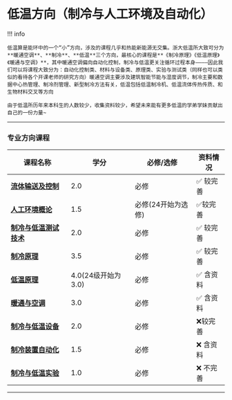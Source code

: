 # 低温方向（制冷与人工环境及自动化）

!!! info 

    低温算是能环中的一个“小”方向，涉及的课程几乎和热能新能源无交集。浙大低温所大致可分为**暖通空调**、**制冷**、**低温**三个方向，最核心的课程是**《制冷原理》《低温原理》《暖通与空调》**，其中暖通空调偏向自动化控制，制冷与低温更关注循环过程本身————因此我们可以将课程大致分为：自动化控制类、材料与设备类、原理类、实验与测试类（同样也可以类似的看待各个开课老师的研究方向）暖通空调主要涉及建筑智能节能与湿度调节，制冷主要和数据中心热管理、制冷剂管理、新型制冷方法有关，低温包括低温制冷机、低温流体传热传质、和生物材料交叉等方向

    由于低温所历年来本科生的人数较少，收集资料较少，希望未来能有更多低温的学弟学妹贡献出自己的一份力量~
  
 --- 

### 专业方向课程

| 课程名称                  | 学分  | 必修/选修 | 资料情况 |
| -------                   | ----- | ---- | ------------| 
| [**流体输送及控制**](./Route/流体输送及控制.md)                |   2.0  |  必修  |   :white_check_mark: 较完善  |
| [**人工环境概论**](./Route/人工环境概论.md)                |   1.5  |  必修(24开始为选修)  |   :white_check_mark:较完善 |
| [**制冷与低温测试技术**](./Route/制冷与低温测试技术.md)    | 2.0  |  必修  |   :white_check_mark: 较完善 | 
| [**制冷原理**](./Route/制冷原理.md)   | 3.5  |  必修  | :white_check_mark: 较完善   |
| [**低温原理**](./Route/低温原理.md)  |  4.0(24级开始为3.0)    |  必修 |  :white_check_mark: 含资料   |
| [**暖通与空调**](./Route/暖通与空调.md)    | 3.0  |  必修  |   :white_check_mark: 含资料 |
| [**制冷与低温设备**](./Route/制冷与低温设备.md)    | 2.0  |  必修 |  :x:较完善 |
| [**制冷装置自动化**](./Route/制冷装置自动化.md)    | 1.5  |  必修   |  :x: 含资料 |
| [**制冷与低温实验**](./Route/制冷与低温实验.md)    | 1.0 |  必修  |  :x: 不完善 |

---
